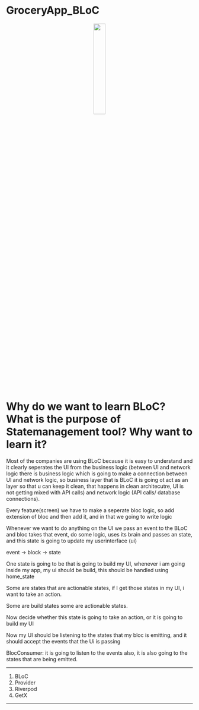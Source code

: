 # GroceryApp_BLoC
<p align="center" width="50%">
    <img width="25%" src="https://github.com/user-attachments/assets/7414caf3-24f7-4a31-beba-617cccb6060c">
</p>

# Why do we want to learn BLoC? What is the purpose of Statemanagement tool? Why want to learn it?
Most of the companies are using BLoC because it is easy to understand and it clearly seperates the UI from the business logic (between UI and network logic there is business logic which is going to make a connection between UI and network logic, so business layer that is BLoC it is going ot act as an layer so that u can keep it clean, that happens in clean architecutre, UI is not getting mixed with API calls) and network logic (API calls/ database connections). 

Every feature(screen) we have to make a seperate bloc logic, so add extension of bloc and then add it, and in that we going to write logic

Whenever we want to do anything on the UI we pass an event to the BLoC and bloc takes that event, do some logic, uses its brain and passes an state, and this state is going to update my userinterface (ui)

event -> block -> state

One state is going to be that is going to build my UI, whenever i am going inside my app, my ui should be build, this should be handled using home_state

Some are states that are actionable states, if I get those states in my UI, i want to take an action.

Some are build states some are actionable states.

Now decide whether this state is going to take an action, or it is going to build my UI

Now my UI should be listening to the states that my bloc is emitting, and it should accept the events that the Ui is passing

BlocConsumer: it is going to listen to the events also, it is also going to the states that are being emitted. 

****
1) BLoC
2) Provider
3) Riverpod
4) GetX
***
